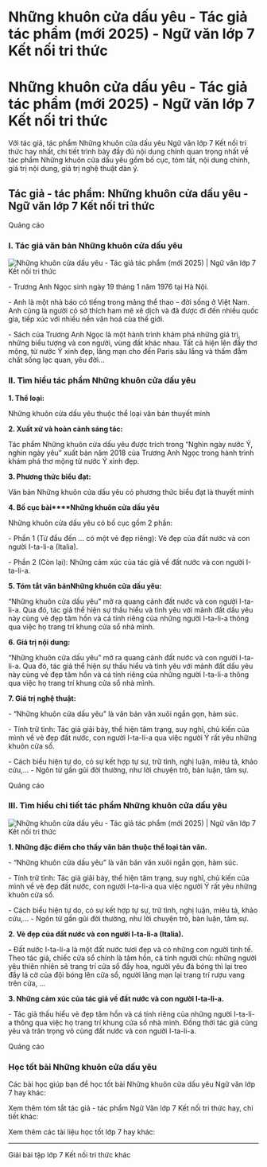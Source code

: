 # Những khuôn cửa dấu yêu - Tác giả tác phẩm (mới 2025) - Ngữ văn lớp 7 Kết nối tri thức

# Những khuôn cửa dấu yêu - Tác giả tác phẩm (mới 2025) - Ngữ văn lớp 7 Kết nối tri thức

Với tác giả, tác phẩm Những khuôn cửa dấu yêu Ngữ văn lớp 7 Kết nối tri thức hay nhất, chi tiết trình bày đầy đủ nội dung chính quan trọng nhất về tác phẩm Những khuôn cửa dấu yêu gồm bố cục, tóm tắt, nội dung chính, giá trị nội dung, giá trị nghệ thuật dàn ý.

## Tác giả - tác phẩm: Những khuôn cửa dấu yêu - Ngữ văn lớp 7 Kết nối tri thức

Quảng cáo

### **I. Tác giả văn bản Những khuôn cửa dấu yêu**

![Những khuôn cửa dấu yêu - Tác giả tác phẩm \(mới 2025\) | Ngữ văn lớp 7 Kết nối tri thức](https://vietjack.com/soan-van-lop-7-kn/images/tac-gia-tac-pham-nhung-khuon-cua-dau-yeu.PNG)

\- Trương Anh Ngọc sinh ngày 19 tháng 1 năm 1976 tại Hà Nội.

\- Anh là một nhà báo có tiếng trong mảng thể thao – đời sống ở Việt Nam. Anh cũng là người có sở thích ham mê xê dịch và đã được đi đến nhiều quốc gia, tiếp xúc với nhiều nền văn hoá của thế giới. 

\- Sách của Trương Anh Ngọc là một hành trình khám phá những giá trị, những biểu tượng và con người, vùng đất khác nhau. Tất cả hiện lên đầy thơ mộng, từ nước Ý xinh đẹp, lãng mạn cho đến Paris sâu lắng và thấm đẫm chất sống lạc quan, yêu đời…

### **II. Tìm hiểu tác phẩm Những khuôn cửa dấu yêu**

**1\. Thể loại:**

Những khuôn cửa dấu yêu thuộc thể loại văn bản thuyết minh

**2\. Xuất xứ và hoàn cảnh sáng tác:**

Tác phẩm Những khuôn cửa dấu yêu được trích trong “Nghìn ngày nước Ý, nghìn ngày yêu” xuất bản năm 2018 của Trương Anh Ngọc trong hành trình khám phá thơ mộng từ nước Ý xinh đẹp.

**3\. Phương thức biểu đạt:**

Văn bản Những khuôn cửa dấu yêu có phương thức biểu đạt là thuyết minh

**4\. Bố cục bài****Những khuôn cửa dấu yêu**

Những khuôn cửa dấu yêu có bố cục gồm 2 phần:

\- Phần 1 (Từ đầu đến … có một vẻ đẹp riêng): Vẻ đẹp của đất nước và con người I-ta-li-a (Italia).

\- Phần 2 (Còn lại): Những cảm xúc của tác giả về đất nước và con người I-ta-li-a.

**5\. Tóm tắt văn bản****Những khuôn cửa dấu yêu****:**

“Những khuôn cửa dấu yêu” mở ra quang cảnh đất nước và con người I-ta-li-a. Qua đó, tác giả thể hiện sự thấu hiểu và tình yêu với mảnh đất dấu yêu này cùng vẻ đẹp tâm hồn và cá tính riêng của những người I-ta-li-a thông qua việc họ trang trí khung cửa sổ nhà mình.

**6\. Giá trị nội dung:**

“Những khuôn cửa dấu yêu” mở ra quang cảnh đất nước và con người I-ta-li-a. Qua đó, tác giả thể hiện sự thấu hiểu và tình yêu với mảnh đất dấu yêu này cùng vẻ đẹp tâm hồn và cá tính riêng của những người I-ta-li-a thông qua việc họ trang trí khung cửa sổ nhà mình.

**7\. Giá trị nghệ thuật:**

\- “Những khuôn cửa dấu yêu” là văn bản văn xuôi ngắn gọn, hàm súc. 

\- Tính trữ tình: Tác giả giãi bày, thể hiện tâm trạng, suy nghĩ, chủ kiến của mình về vẻ đẹp đất nước, con người I-ta-li-a qua việc người Ý rất yêu những khuôn cửa sổ.

\- Cách biểu hiện tự do, có sự kết hợp tự sự, trữ tình, nghị luận, miêu tả, khảo cứu,... - Ngôn từ gần gũi đời thường, như lời chuyện trò, bàn luận, tâm sự.

Quảng cáo

### **III. Tìm hiểu chi tiết tác phẩm Những khuôn cửa dấu yêu**

![Những khuôn cửa dấu yêu - Tác giả tác phẩm \(mới 2025\) | Ngữ văn lớp 7 Kết nối tri thức](https://vietjack.com/soan-van-lop-7-kn/images/tac-gia-tac-pham-nhung-khuon-cua-dau-yeu-1.PNG)

**1\. Những đặc điểm cho thấy văn bản thuộc thể loại tản văn.**

\- “Những khuôn cửa dấu yêu” là văn bản văn xuôi ngắn gọn, hàm súc. 

\- Tính trữ tình: Tác giả giãi bày, thể hiện tâm trạng, suy nghĩ, chủ kiến của mình về vẻ đẹp đất nước, con người I-ta-li-a qua việc người Ý rất yêu những khuôn cửa sổ.

\- Cách biểu hiện tự do, có sự kết hợp tự sự, trữ tình, nghị luận, miêu tả, khảo cứu,... - Ngôn từ gần gũi đời thường, như lời chuyện trò, bàn luận, tâm sự.

**2\. Vẻ đẹp của đất nước và con người I-ta-li-a (Italia).**

**-** Đất nước I-ta-li-a là một đất nước tươi đẹp và có những con người tinh tế. Theo tác giả, chiếc cửa sổ chính là tâm hồn, cá tính người chủ: những người yêu thiên nhiên sẽ trang trí cửa sổ đầy hoa, người yêu đá bóng thì lại treo đầy lá cờ của đội bóng lên cửa sổ, người lãng mạn lại trang trí rượu vang trên cửa, …

**3\. Những cảm xúc của tác giả về đất nước và con người I-ta-li-a.**

\- Tác giả thấu hiểu vẻ đẹp tâm hồn và cá tính riêng của những người I-ta-li-a thông qua việc họ trang trí khung cửa sổ nhà mình. Đồng thời tác giả cũng yêu và trân trọng vô cùng đất nước và con người I-ta-li-a.

Quảng cáo

### **Học tốt bài Những khuôn cửa dấu yêu**

Các bài học giúp bạn để học tốt bài Những khuôn cửa dấu yêu Ngữ văn lớp 7 hay khác:

Xem thêm tóm tắt tác giả - tác phẩm Ngữ Văn lớp 7 Kết nối tri thức hay, chi tiết khác:

Xem thêm các tài liệu học tốt lớp 7 hay khác:

* * *

Giải bài tập lớp 7 Kết nối tri thức khác
